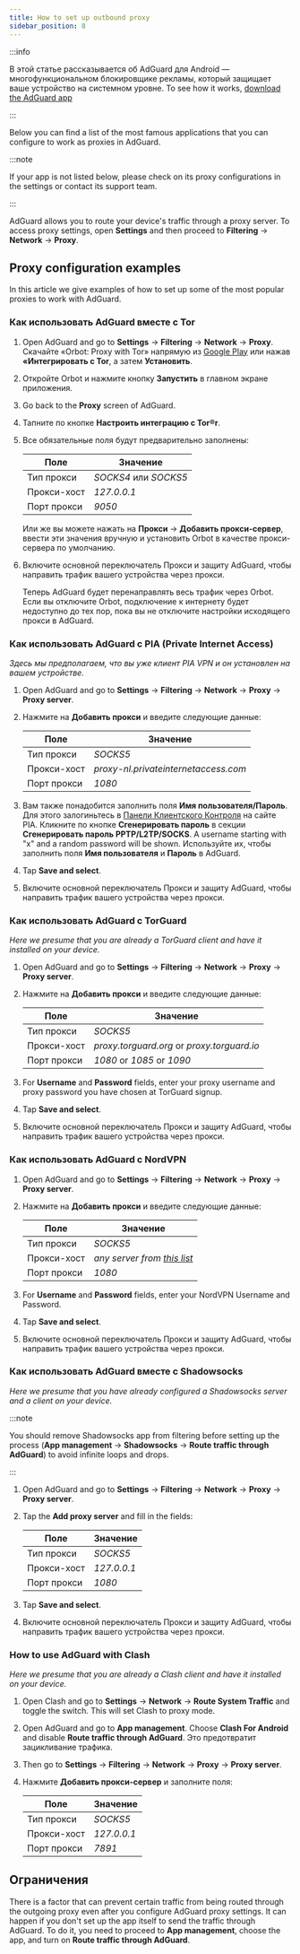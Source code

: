 ```yaml
---
title: How to set up outbound proxy
sidebar_position: 8
---
```


:::info

В этой статье рассказывается об AdGuard для Android — многофункциональном блокировщике рекламы, который защищает ваше устройство на системном уровне. To see how it works, [download the AdGuard app](https://agrd.io/download-kb-adblock)

:::

Below you can find a list of the most famous applications that you can configure to work as proxies in AdGuard.

:::note

If your app is not listed below, please check on its proxy configurations in the settings or contact its support team.

:::

AdGuard allows you to route your device's traffic through a proxy server. To access proxy settings, open **Settings** and then proceed to **Filtering** → **Network** → **Proxy**.

## Proxy configuration examples

In this article we give examples of how to set up some of the most popular proxies to work with AdGuard.

### Как использовать AdGuard вместе с Tor

1. Open AdGuard and go to **Settings** → **Filtering** → **Network** → **Proxy**. Скачайте «Orbot: Proxy with Tor» напрямую из [Google Play](https://play.google.com/store/apps/details?id=org.torproject.android&noprocess) или нажав **«Интегрировать с Tor**, а затем **Установить**.

1. Откройте Orbot и нажмите кнопку **Запустить** в главном экране приложения.

1. Go back to the **Proxy** screen of AdGuard.

1. Тапните по кнопке **Настроить интеграцию с Tor®r**.

1. Все обязательные поля будут предварительно заполнены:

    | Поле        | Значение              |
    | ----------- | --------------------- |
    | Тип прокси  | *SOCKS4* или *SOCKS5* |
    | Прокси-хост | *127.0.0.1*           |
    | Порт прокси | *9050*                |

    Или же вы можете нажать на **Прокси** → **Добавить прокси-сервер**, ввести эти значения вручную и установить Orbot в качестве прокси-сервера по умолчанию.

1. Включите основной переключатель Прокси и защиту AdGuard, чтобы направить трафик вашего устройства через прокси.

    Теперь AdGuard будет перенаправлять весь трафик через Orbot. Если вы отключите Orbot, подключение к интернету будет недоступно до тех пор, пока вы не отключите настройки исходящего прокси в AdGuard.

### Как использовать AdGuard с PIA (Private Internet Access)

*Здесь мы предполагаем, что вы уже клиент PIA VPN и он установлен на вашем устройстве.*

1. Open AdGuard and go to **Settings** → **Filtering** → **Network** → **Proxy** → **Proxy server**.

1. Нажмите на **Добавить прокси** и введите следующие данные:

    | Поле        | Значение                             |
    | ----------- | ------------------------------------ |
    | Тип прокси  | *SOCKS5*                             |
    | Прокси-хост | *proxy-nl.privateinternetaccess.com* |
    | Порт прокси | *1080*                               |

1. Вам также понадобится заполнить поля **Имя пользователя/Пароль**. Для этого залогиньтесь в [Панели Клиентского Контроля](https://www.privateinternetaccess.com/pages/client-sign-in) на сайте PIA. Кликните по кнопке **Сгенерировать пароль** в секции **Сгенерировать пароль PPTP/L2TP/SOCKS**. A username starting with "x" and a random password will be shown. Используйте их, чтобы заполнить поля **Имя пользователя** и **Пароль** в AdGuard.

1. Tap **Save and select**.

1. Включите основной переключатель Прокси и защиту AdGuard, чтобы направить трафик вашего устройства через прокси.

### Как использовать AdGuard с TorGuard

*Here we presume that you are already a TorGuard client and have it installed on your device.*

1. Open AdGuard and go to **Settings** → **Filtering** → **Network** → **Proxy** → **Proxy server**.

1. Нажмите на **Добавить прокси** и введите следующие данные:

    | Поле        | Значение                                    |
    | ----------- | ------------------------------------------- |
    | Тип прокси  | *SOCKS5*                                    |
    | Прокси-хост | *proxy.torguard.org* or *proxy.torguard.io* |
    | Порт прокси | *1080* or *1085* or *1090*                  |

1. For **Username** and **Password** fields, enter your proxy username and proxy password you have chosen at TorGuard signup.

1. Tap **Save and select**.

1. Включите основной переключатель Прокси и защиту AdGuard, чтобы направить трафик вашего устройства через прокси.

### Как использовать AdGuard с NordVPN

1. Open AdGuard and go to **Settings** → **Filtering** → **Network** → **Proxy** → **Proxy server**.

1. Нажмите на **Добавить прокси** и введите следующие данные:

    | Поле        | Значение                                                                       |
    | ----------- | ------------------------------------------------------------------------------ |
    | Тип прокси  | *SOCKS5*                                                                       |
    | Прокси-хост | *any server from [this list](https://support.nordvpn.com/Connectivity/Proxy/)* |
    | Порт прокси | *1080*                                                                         |

1. For **Username** and **Password** fields, enter your NordVPN Username and Password.

1. Tap **Save and select**.

1. Включите основной переключатель Прокси и защиту AdGuard, чтобы направить трафик вашего устройства через прокси.

### Как использовать AdGuard вместе с Shadowsocks

*Here we presume that you have already configured a Shadowsocks server and a client on your device.*

:::note

You should remove Shadowsocks app from filtering before setting up the process (**App management** → **Shadowsocks** → **Route traffic through AdGuard**) to avoid infinite loops and drops.

:::

1. Open AdGuard and go to **Settings** → **Filtering** → **Network** → **Proxy** → **Proxy server**.

1. Tap the **Add proxy server** and fill in the fields:

    | Поле        | Значение    |
    | ----------- | ----------- |
    | Тип прокси  | *SOCKS5*    |
    | Прокси-хост | *127.0.0.1* |
    | Порт прокси | *1080*      |

1. Tap **Save and select**.

1. Включите основной переключатель Прокси и защиту AdGuard, чтобы направить трафик вашего устройства через прокси.

### How to use AdGuard with Clash

*Here we presume that you are already a Clash client and have it installed on your device.*

1. Open Clash and go to **Settings** → **Network** → **Route System Traffic** and toggle the switch. This will set Clash to proxy mode.

1. Open AdGuard and go to **App management**. Choose **Clash For Android** and disable **Route traffic through AdGuard**. Это предотвратит зацикливание трафика.

1. Then go to **Settings** → **Filtering** → **Network** → **Proxy** → **Proxy server**.

1. Нажмите **Добавить прокси-сервер** и заполните поля:

    | Поле        | Значение    |
    | ----------- | ----------- |
    | Тип прокси  | *SOCKS5*    |
    | Прокси-хост | *127.0.0.1* |
    | Порт прокси | *7891*      |

## Ограничения

There is a factor that can prevent certain traffic from being routed through the outgoing proxy even after you configure AdGuard proxy settings. It can happen if you don't set up the app itself to send the traffic through AdGuard. To do it, you need to proceed to **App management**, choose the app, and turn on **Route traffic through AdGuard**.
